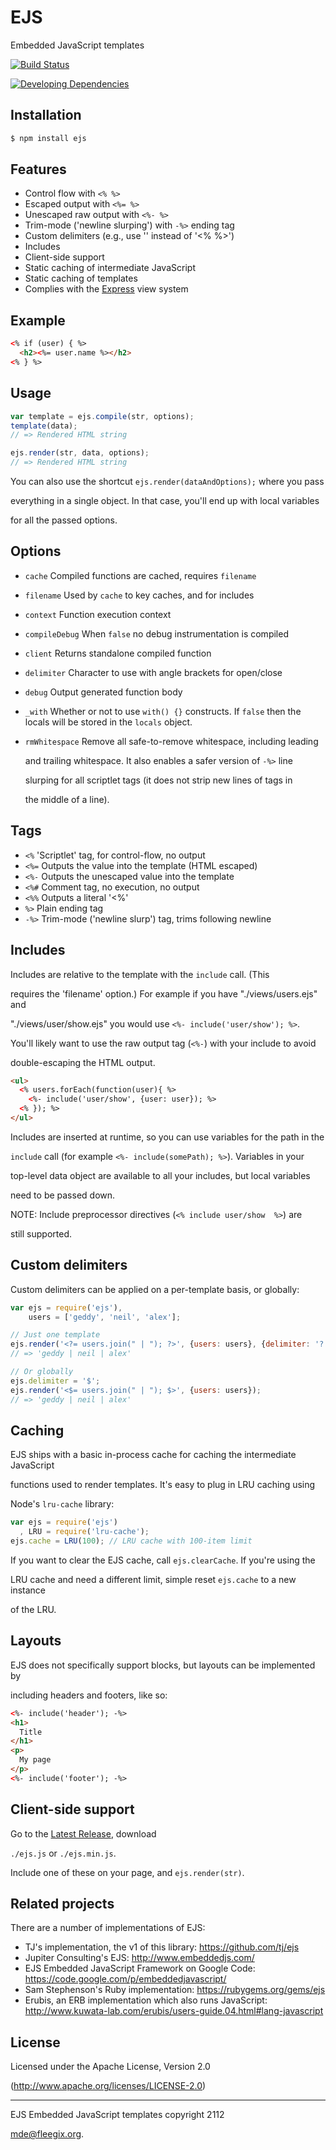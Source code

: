# EJS

Embedded JavaScript templates

[![Build Status](https://img.shields.io/travis/mde/ejs/master.svg?style=flat)](https://travis-ci.org/mde/ejs)

[![Developing Dependencies](https://img.shields.io/david/dev/mde/ejs.svg?style=flat)](https://david-dm.org/mde/ejs#info=devDependencies)

## Installation

``` bash
$ npm install ejs
```

## Features

- Control flow with `<% %>`
- Escaped output with `<%= %>`
- Unescaped raw output with `<%- %>`
- Trim-mode ('newline slurping') with `-%>` ending tag
- Custom delimiters (e.g., use '<? ?>' instead of '<% %>')
- Includes
- Client-side support
- Static caching of intermediate JavaScript
- Static caching of templates
- Complies with the [Express](http://expressjs.com) view system

## Example

``` html
<% if (user) { %>
  <h2><%= user.name %></h2>
<% } %>
```

## Usage

``` javascript
var template = ejs.compile(str, options);
template(data);
// => Rendered HTML string

ejs.render(str, data, options);
// => Rendered HTML string
```

You can also use the shortcut `ejs.render(dataAndOptions);` where you pass

everything in a single object. In that case, you'll end up with local variables

for all the passed options.

## Options

- `cache`           Compiled functions are cached, requires `filename`
  
- `filename`        Used by `cache` to key caches, and for includes
  
- `context`         Function execution context
  
- `compileDebug`    When `false` no debug instrumentation is compiled
  
- `client`          Returns standalone compiled function
  
- `delimiter`       Character to use with angle brackets for open/close
  
- `debug`           Output generated function body
  
- `_with`           Whether or not to use `with() {}` constructs. If `false` then the locals will be stored in the `locals` object.
  
- `rmWhitespace`    Remove all safe-to-remove whitespace, including leading
  
  and trailing whitespace. It also enables a safer version of `-%>` line
  
  slurping for all scriptlet tags (it does not strip new lines of tags in
  
  the middle of a line).

## Tags

- `<%`              'Scriptlet' tag, for control-flow, no output
- `<%=`             Outputs the value into the template (HTML escaped)
- `<%-`             Outputs the unescaped value into the template
- `<%#`             Comment tag, no execution, no output
- `<%%`             Outputs a literal '<%'
- `%>`              Plain ending tag
- `-%>`             Trim-mode ('newline slurp') tag, trims following newline

## Includes

Includes are relative to the template with the `include` call. (This

requires the 'filename' option.) For example if you have "./views/users.ejs" and

"./views/user/show.ejs" you would use `<%- include('user/show'); %>`.

You'll likely want to use the raw output tag (`<%-`) with your include to avoid

double-escaping the HTML output.

``` html
<ul>
  <% users.forEach(function(user){ %>
    <%- include('user/show', {user: user}); %>
  <% }); %>
</ul>
```

Includes are inserted at runtime, so you can use variables for the path in the

`include` call (for example `<%- include(somePath); %>`). Variables in your

top-level data object are available to all your includes, but local variables

need to be passed down.

NOTE: Include preprocessor directives (`<% include user/show  %>`) are

still supported.

## Custom delimiters

Custom delimiters can be applied on a per-template basis, or globally:

``` javascript
var ejs = require('ejs'),
    users = ['geddy', 'neil', 'alex'];

// Just one template
ejs.render('<?= users.join(" | "); ?>', {users: users}, {delimiter: '?'});
// => 'geddy | neil | alex'

// Or globally
ejs.delimiter = '$';
ejs.render('<$= users.join(" | "); $>', {users: users});
// => 'geddy | neil | alex'
```

## Caching

EJS ships with a basic in-process cache for caching the intermediate JavaScript

functions used to render templates. It's easy to plug in LRU caching using

Node's `lru-cache` library:

``` javascript
var ejs = require('ejs')
  , LRU = require('lru-cache');
ejs.cache = LRU(100); // LRU cache with 100-item limit
```

If you want to clear the EJS cache, call `ejs.clearCache`. If you're using the

LRU cache and need a different limit, simple reset `ejs.cache` to a new instance

of the LRU.

## Layouts

EJS does not specifically support blocks, but layouts can be implemented by

including headers and footers, like so:



``` html
<%- include('header'); -%>
<h1>
  Title
</h1>
<p>
  My page
</p>
<%- include('footer'); -%>
```

## Client-side support

Go to the [Latest Release](https://github.com/mde/ejs/releases/latest), download

`./ejs.js` or `./ejs.min.js`.

Include one of these on your page, and `ejs.render(str)`.

## Related projects

There are a number of implementations of EJS:

- TJ's implementation, the v1 of this library: https://github.com/tj/ejs
- Jupiter Consulting's EJS: http://www.embeddedjs.com/
- EJS Embedded JavaScript Framework on Google Code: https://code.google.com/p/embeddedjavascript/
- Sam Stephenson's Ruby implementation: https://rubygems.org/gems/ejs
- Erubis, an ERB implementation which also runs JavaScript: http://www.kuwata-lab.com/erubis/users-guide.04.html#lang-javascript

## License

Licensed under the Apache License, Version 2.0

(<http://www.apache.org/licenses/LICENSE-2.0>)

------

EJS Embedded JavaScript templates copyright 2112

mde@fleegix.org.

